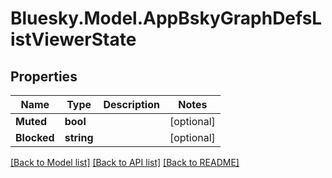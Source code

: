 # Bluesky.Model.AppBskyGraphDefsListViewerState

## Properties

Name | Type | Description | Notes
------------ | ------------- | ------------- | -------------
**Muted** | **bool** |  | [optional] 
**Blocked** | **string** |  | [optional] 

[[Back to Model list]](../README.md#documentation-for-models) [[Back to API list]](../README.md#documentation-for-api-endpoints) [[Back to README]](../README.md)

